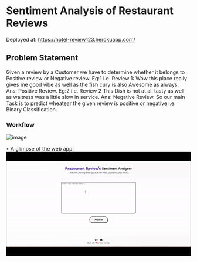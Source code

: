 # Sentiment Analysis of Restaurant Reviews

Deployed at: https://hotel-review123.herokuapp.com/

## Problem Statement
Given a review by a Customer we have to determine whether it belongs to Positive review or Negative review. Eg:1 i.e. Review 1: Wow this place really gives me good vibe as well as the fish cury is also Awesome as always. Ans: Positive Review. Eg:2 i.e. Review 2 This Dish is not at all tasty as well as waitress was a little slow in service. Ans: Negative Review. So our main Task is to predict wheatear the given review is positive or negative i.e. Binary Classification.

### Workflow

![image](https://user-images.githubusercontent.com/61958476/116067998-558d3980-a6a7-11eb-9757-79062a3d330f.png)



• A glimpse of the web app:
![GIF](gif_review.gif)

